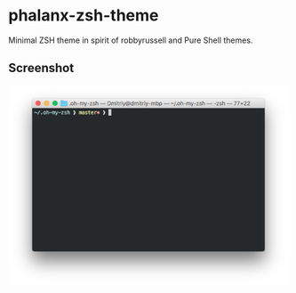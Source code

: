 # phalanx-zsh-theme
Minimal ZSH theme in spirit of robbyrussell and Pure Shell themes.

## Screenshot

<img src="https://raw.githubusercontent.com/d-danilov/phalanx-zsh-theme/master/screenshot.png">
